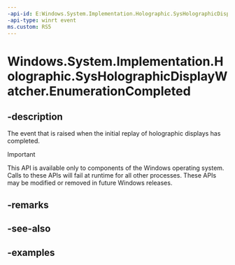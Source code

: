 ```yaml
---
-api-id: E:Windows.System.Implementation.Holographic.SysHolographicDisplayWatcher.EnumerationCompleted
-api-type: winrt event
ms.custom: RS5
---
```


<!-- Event syntax.
public event TypedEventHandler EnumerationCompleted<SysHolographicDisplayWatcher,  object>
-->

# Windows.System.Implementation.Holographic.SysHolographicDisplayWatcher.EnumerationCompleted

## -description
The event that is raised when the initial replay of holographic displays has completed.

> [!IMPORTANT]
> This API is available only to components of the Windows operating system.  Calls to these APIs will fail at runtime for all other processes.  These APIs may be modified or removed in future Windows releases.

## -remarks

## -see-also

## -examples

